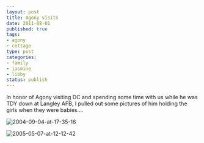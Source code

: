 ```yaml
--- 
layout: post
title: Agony visits
date: 2011-08-01
published: true
tags: 
- agony
- cottage
type: post
categories: 
- family
- jasmine
- libby
status: publish
---
```

In honor of Agony visiting DC and spending some time with us while he was TDY down at Langley AFB, I pulled out some pictures of him holding the girls when they were babies....

![2004-09-04-at-17-35-16](http://media.eick.us/2011/06/2004-09-04-at-17-35-16.jpg)

![2005-05-07-at-12-12-42](http://media.eick.us/2011/06/2005-05-07-at-12-12-42.jpg)
